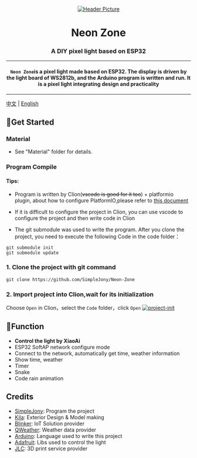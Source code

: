 <div align="center">

[![Header Picture](https://z1.ax1x.com/2023/11/05/piQY8Ld.png)](https://imgse.com/i/piQY8Ld)
# Neon Zone
### A DIY pixel light based on ESP32

---
#### `Neon Zone`is a pixel light made based on ESP32. The display is driven by the light board of WS2812b, and the Arduino program is written and run. It is a pixel light integrating design and practicality

---
</div>

[中文](https://github.com/SimpleJony/Neon-Zone/blob/dev/readme_cn.md) | [English](https://github.com/SimpleJony/Neon-Zone/blob/dev/readme.md)

## 👐Get Started
### Material

* See "Material" folder for details.

### Program Compile
#### Tips:
* Program is written by Clion(~~vscode is good for it too~~) + platformio plugin, about how to configure PlatformIO,please refer to [this document](https://docs.platformio.org/en/latest/integration/ide/pioide.html)

* If it is difficult to configure the project in Clion, you can use vscode to configure the project and then write code in Clion

* The git submodule was used to write the program. After you clone the project, you need to execute the following Code in the code folder：
```
git submodule init
git submodule update
```

### 1. Clone the project with git command
```
git clone https://github.com/SimpleJony/Neon-Zone
```
### 2. Import project into Clion,wait for its initialization
Choose `Open` in Clion，select the `Code` folder，click `Open`
[![project-init](https://z1.ax1x.com/2023/10/01/pPLKoIU.png)](https://imgse.com/i/pPLKoIU)

## 📱Function
* **Control the light by XiaoAi**
* ESP32 SoftAP network configure mode
* Connect to the network, automatically get time, weather information
* Show time, weather
* Timer
* Snake
* Code rain animation

## Credits
* [SimpleJony](https://github.com/SimpleJony): Program the project
* [Kila](https://space.bilibili.com/278299486/?spm_id_from=333.999.0.0): Exterior Design & Model making
* [Blinker](https://github.com/blinker-iot): IoT Solution provider
* [QWeather](https://www.qweather.com/): Weather data provider
* [Arduino](https://github.com/arduino): Language used to write this project
* [Adafruit](https://github.com/adafruit): Libs used to control the light
* [JLC](https://www.jlc.com/): 3D print service provider
